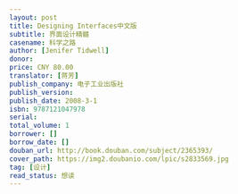 ```yaml
---
layout: post
title: Designing Interfaces中文版
subtitle: 界面设计精髓
casename: 科学之路
author: [Jenifer Tidwell]
donor: 
price: CNY 80.00
translator: [蒋芳]
publish_company: 电子工业出版社
publish_version: 
publish_date: 2008-3-1
isbn: 9787121047978
serial: 
total_volume: 1
borrower: []
borrow_date: []
douban_url: http://book.douban.com/subject/2365393/
cover_path: https://img2.doubanio.com/lpic/s2833569.jpg
tag: [设计]
read_status: 想读
---
```

